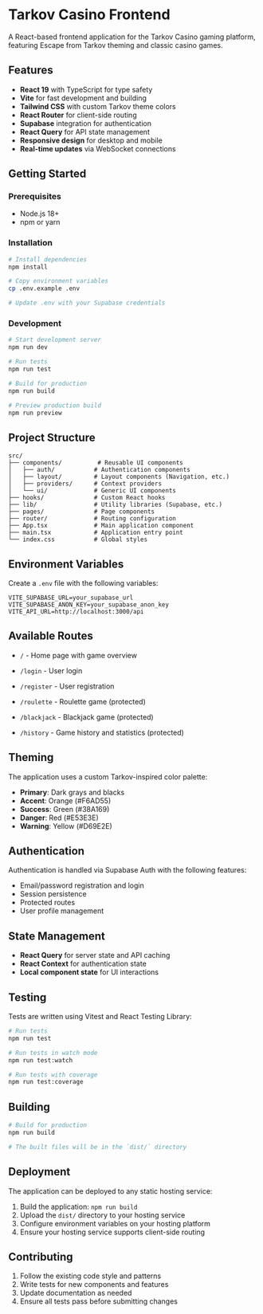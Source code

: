 # Tarkov Casino Frontend

A React-based frontend application for the Tarkov Casino gaming platform, featuring Escape from Tarkov theming and classic casino games.

## Features

- **React 19** with TypeScript for type safety
- **Vite** for fast development and building
- **Tailwind CSS** with custom Tarkov theme colors
- **React Router** for client-side routing
- **Supabase** integration for authentication
- **React Query** for API state management
- **Responsive design** for desktop and mobile
- **Real-time updates** via WebSocket connections

## Getting Started

### Prerequisites

- Node.js 18+ 
- npm or yarn

### Installation

```bash
# Install dependencies
npm install

# Copy environment variables
cp .env.example .env

# Update .env with your Supabase credentials
```

### Development

```bash
# Start development server
npm run dev

# Run tests
npm run test

# Build for production
npm run build

# Preview production build
npm run preview
```

## Project Structure

```
src/
├── components/          # Reusable UI components
│   ├── auth/           # Authentication components
│   ├── layout/         # Layout components (Navigation, etc.)
│   ├── providers/      # Context providers
│   └── ui/             # Generic UI components
├── hooks/              # Custom React hooks
├── lib/                # Utility libraries (Supabase, etc.)
├── pages/              # Page components
├── router/             # Routing configuration
├── App.tsx             # Main application component
├── main.tsx            # Application entry point
└── index.css           # Global styles
```

## Environment Variables

Create a `.env` file with the following variables:

```env
VITE_SUPABASE_URL=your_supabase_url
VITE_SUPABASE_ANON_KEY=your_supabase_anon_key
VITE_API_URL=http://localhost:3000/api
```

## Available Routes

- `/` - Home page with game overview
- `/login` - User login
- `/register` - User registration  
- `/roulette` - Roulette game (protected)
- `/blackjack` - Blackjack game (protected)

- `/history` - Game history and statistics (protected)

## Theming

The application uses a custom Tarkov-inspired color palette:

- **Primary**: Dark grays and blacks
- **Accent**: Orange (#F6AD55) 
- **Success**: Green (#38A169)
- **Danger**: Red (#E53E3E)
- **Warning**: Yellow (#D69E2E)

## Authentication

Authentication is handled via Supabase Auth with the following features:

- Email/password registration and login
- Session persistence
- Protected routes
- User profile management

## State Management

- **React Query** for server state and API caching
- **React Context** for authentication state
- **Local component state** for UI interactions

## Testing

Tests are written using Vitest and React Testing Library:

```bash
# Run tests
npm run test

# Run tests in watch mode
npm run test:watch

# Run tests with coverage
npm run test:coverage
```

## Building

```bash
# Build for production
npm run build

# The built files will be in the `dist/` directory
```

## Deployment

The application can be deployed to any static hosting service:

1. Build the application: `npm run build`
2. Upload the `dist/` directory to your hosting service
3. Configure environment variables on your hosting platform
4. Ensure your hosting service supports client-side routing

## Contributing

1. Follow the existing code style and patterns
2. Write tests for new components and features
3. Update documentation as needed
4. Ensure all tests pass before submitting changes